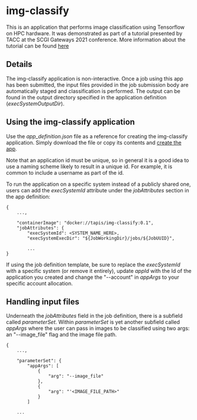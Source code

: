 # img-classify

This is an application that performs image classification using Tensorflow on HPC hardware.
It was demonstrated as part of a tutorial presented by TACC at the SCGI Gateways 2021 conference.
More information about the tutorial can be found
[here](https://github.com/TACC-Cloud/pearc22-portable-computing-cloud-hpc/releases/tag/gateways21-portable-computing-cloud-hpc)

## Details

The img-classify application is non-interactive. Once a job using this app has been submitted, the input files provided
in the job submission body are automatically staged and classification is performed.
The output can be found in the output directory specified in the application definition (*execSystemOutputDir*).

## Using the img-classify application

Use the _app_definition.json_ file as a reference for creating the img-classify application. Simply download the file
or copy its contents and [create the app](https://tapis.readthedocs.io/en/latest/technical/apps.html#creating-an-application).

Note that an application id must be unique, so in general it is a good idea to use a naming scheme likely to result
in a unique id. For example, it is common to include a username as part of the id.

To run the application on a specific system instead of a publicly shared one, users can add the *execSystemId*
attribute under the *jobAttributes* section in the app definition:

```
{
    ...,

    "containerImage": "docker://tapis/img-classify:0.1",
    "jobAttributes": {
        "execSystemId": <SYSTEM_NAME_HERE>,
        "execSystemExecDir": "${JobWorkingDir}/jobs/${JobUUID}",
        
        ...
}
```

If using the job definition template, be sure to replace the *execSystemId* with a specific system
(or remove it entirely), update *appId* with the Id of the application you created and change the "--account" in
*appArgs* to your specific account allocation.


## Handling input files

Underneath the *jobAttributes* field in the job definition, there is a subfield called *parameterSet*.
Within *parameterSet* is yet another subfield called *appArgs* where the user can pass in images to be classified
using two args: an "--image_file" flag and the image file path.

```
{
    ...,

    "parameterSet": {
        "appArgs": [
            {
                "arg": "--image_file"
            },
            {
                "arg": "'<IMAGE_FILE_PATH>"
            }
        ]
    
    ...
```
